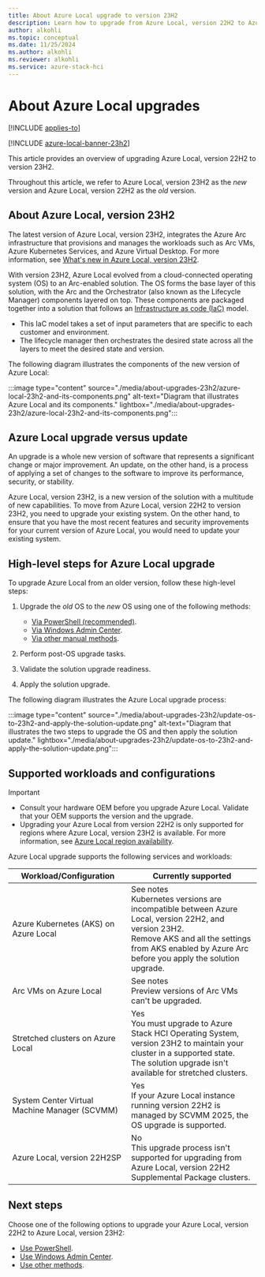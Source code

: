 ```yaml
---
title: About Azure Local upgrade to version 23H2
description: Learn how to upgrade from Azure Local, version 22H2 to Azure Local, version 23H2.
author: alkohli
ms.topic: conceptual
ms.date: 11/25/2024
ms.author: alkohli
ms.reviewer: alkohli
ms.service: azure-stack-hci
---
```


# About Azure Local upgrades

[!INCLUDE [applies-to](../includes/hci-applies-to-23h2-22h2.md)]

[!INCLUDE [azure-local-banner-23h2](../includes/azure-local-banner-23h2.md)]

This article provides an overview of upgrading Azure Local, version 22H2 to version 23H2.

Throughout this article, we refer to Azure Local, version 23H2 as the *new* version and Azure Local, version 22H2 as the *old* version.

## About Azure Local, version 23H2

The latest version of Azure Local, version 23H2, integrates the Azure Arc infrastructure that provisions and manages the workloads such as Arc VMs, Azure Kubernetes Services, and Azure Virtual Desktop. For more information, see [What's new in Azure Local, version 23H2](../whats-new.md#features-and-improvements-in-2311).

With version 23H2, Azure Local evolved from a cloud-connected operating system (OS) to an Arc-enabled solution. The OS forms the base layer of this solution, with the Arc and the Orchestrator (also known as the Lifecycle Manager) components layered on top. These components are packaged together into a solution that follows an [Infrastructure as code (IaC)](/devops/deliver/what-is-infrastructure-as-code) model.

- This IaC model takes a set of input parameters that are specific to each customer and environment.
- The lifecycle manager then orchestrates the desired state across all the layers to meet the desired state and version.

The following diagram illustrates the components of the new version of Azure Local:

:::image type="content" source="./media/about-upgrades-23h2/azure-local-23h2-and-its-components.png" alt-text="Diagram that illustrates Azure Local and its components." lightbox="./media/about-upgrades-23h2/azure-local-23h2-and-its-components.png":::

## Azure Local upgrade versus update

An upgrade is a whole new version of software that represents a significant change or major improvement. An update, on the other hand, is a process of applying a set of changes to the software to improve its performance, security, or stability.

Azure Local, version 23H2, is a new version of the solution with a multitude of new capabilities. To move from Azure Local, version 22H2 to version 23H2, you need to upgrade your existing system. On the other hand, to ensure that you have the most recent features and security improvements for your current version of Azure Local, you would need to update your existing system.

## High-level steps for Azure Local upgrade

To upgrade Azure Local from an older version, follow these high-level steps:

1. Upgrade the *old* OS to the *new* OS using one of the following methods:
    - [Via PowerShell (recommended)](./upgrade-22h2-to-23h2-powershell.md).
    - [Via Windows Admin Center](./upgrade-22h2-to-23h2-windows-admin-center.md).
    - [Via other manual methods](./upgrade-22h2-to-23h2-other-methods.md).

1. Perform post-OS upgrade tasks.

1. Validate the solution upgrade readiness.

1. Apply the solution upgrade.

The following diagram illustrates the Azure Local upgrade process:

:::image type="content" source="./media/about-upgrades-23h2/update-os-to-23h2-and-apply-the-solution-update.png" alt-text="Diagram that illustrates the two steps to upgrade the OS and then apply the solution update." lightbox="./media/about-upgrades-23h2/update-os-to-23h2-and-apply-the-solution-update.png":::

## Supported workloads and configurations

> [!IMPORTANT]
> - Consult your hardware OEM before you upgrade Azure Local. Validate that your OEM supports the version and the upgrade.
> - Upgrading your Azure Local from version 22H2 is only supported for regions where Azure Local, version 23H2 is available. For more information, see [Azure Local region availability](../concepts/system-requirements-23h2.md#azure-requirements).

Azure Local upgrade supports the following services and workloads:


|Workload/Configuration  |Currently supported  |
|---------|---------|
| Azure Kubernetes (AKS) on Azure Local     | See notes <br> Kubernetes versions are incompatible between Azure Local, version 22H2, and version 23H2. <br> Remove AKS and all the settings from AKS enabled by Azure Arc before you apply the solution upgrade.        |
| Arc VMs on Azure Local     | See notes <br> Preview versions of Arc VMs can't be upgraded.        |
| Stretched clusters on Azure Local     | Yes <br> You must upgrade to Azure Stack HCI Operating System, version 23H2 to maintain your cluster in a supported state. <br> The solution upgrade isn't available for stretched clusters.      |
| System Center Virtual Machine Manager (SCVMM)    | Yes <br> If your Azure Local instance running version 22H2 is managed by SCVMM 2025, the OS upgrade is supported.          |
| Azure Local, version 22H2SP    | No <br> This upgrade process isn't supported for upgrading from Azure Local, version 22H2 Supplemental Package clusters.        |


## Next steps

Choose one of the following options to upgrade your Azure Local, version 22H2 to Azure Local, version 23H2:
- [Use PowerShell](./upgrade-22h2-to-23h2-powershell.md).
- [Use Windows Admin Center](./upgrade-22h2-to-23h2-windows-admin-center.md).
- [Use other methods](./upgrade-22h2-to-23h2-other-methods.md).
